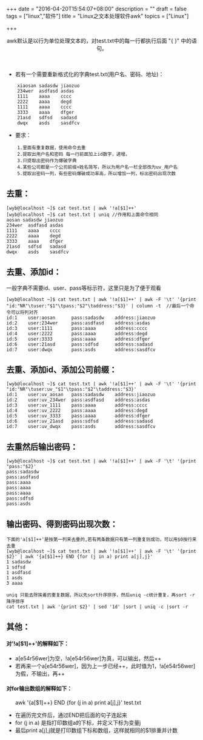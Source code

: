 +++
date = "2016-04-20T15:54:07+08:00"
description = ""
draft = false
tags = ["linux","软件"]
title = "Linux之文本处理软件awk"
topics = ["Linux"]

+++

<center>
awk默认是以行为单位处理文本的，对test.txt中的每一行都执行后面 "{ }" 中的语句。
</center><br/><br/>

* 若有一个需要重新格式化的字典test.txt(用户名、密码、地址)：
```
    xiaosan sadasdw jiaozuo
    234wer  asdfasd asdas
    1111    aaaa    cccc
    2222    aaaa    degd
    1111    aaaa    cccc
    3333    aaaa    dfger
    21asd   sdfsd   sadasd
    dwqx    asds    sasdfcv
```

* 要求：
```
    1.里面有重复数据，使用命令去重
    2.提取出用户名和密码 每一行前面加上id数字，递增。
    3.只提取出密码作为爆破字典
    4.某些公司都是一个公司前缀+姓名简写，所以为用户名一栏全部改为uv_用户名
    5.提取出密码一列，有些密码爆破成功率高，所以增加一列，标出密码出现次数
```



## 去重：
    [wyb@localhost ~]$ cat test.txt | awk '!a[$1]++'
    [wyb@localhost ~]$ cat test.txt | uniq //作用和上面命令相同
    aosan sadasdw jiaozuo
    234wer  asdfasd asdas
    1111    aaaa    cccc
    2222    aaaa    degd
    3333    aaaa    dfger
    21asd   sdfsd   sadasd
    dwqx    asds    sasdfcv


## 去重、添加id：
一般字典不需要id、user、pass等标示符，这里只是为了便于观看

    [wyb@localhost ~]$ cat test.txt | awk '!a[$1]++' | awk -F '\t' '{print "id:"NR"\tuser:"$1"\tpass:"$2"\taddress:"$3}' | column -t  //最后一个命令可以将列对齐
    id:1    user:aosan      pass:sadasdw    address:jiaozuo
    id:2    user:234wer     pass:asdfasd    address:asdas
    id:3    user:1111       pass:aaaa       address:cccc
    id:4    user:2222       pass:aaaa       address:degd
    id:5    user:3333       pass:aaaa       address:dfger
    id:6    user:21asd      pass:sdfsd      address:sadasd
    id:7    user:dwqx       pass:asds       address:sasdfcv

## 去重、添加id、添加公司前缀：
    [wyb@localhost ~]$ cat test.txt | awk '!a[$1]++' | awk -F '\t' '{print "id:"NR"\tuser:uv_"$1"\tpass:"$2"\taddress:"$3}'
    id:1    user:uv_aosan   pass:sadasdw    address:jiaozuo
    id:2    user:uv_234wer  pass:asdfasd    address:asdas
    id:3    user:uv_1111    pass:aaaa       address:cccc
    id:4    user:uv_2222    pass:aaaa       address:degd
    id:5    user:uv_3333    pass:aaaa       address:dfger
    id:6    user:uv_21asd   pass:sdfsd      address:sadasd
    id:7    user:uv_dwqx    pass:asds       address:sasdfcv

## 去重然后输出密码：
    [wyb@localhost ~]$ cat test.txt | awk '!a[$1]++' | awk -F '\t' '{print "pass:"$2}'
    pass:sadasdw
    pass:asdfasd
    pass:aaaa
    pass:aaaa
    pass:aaaa
    pass:sdfsd
    pass:asds

## 输出密码、得到密码出现次数：
    下面的'a[$1]++'是按第一列来去重的,若有两条数据只有第一列重复则成功，可以用$0按行来去重
    [wyb@localhost ~]$ cat test.txt | awk '!a[$1]++' | awk -F '\t' '{print $2}' | awk '{a[$1]++} END {for (j in a) print a[j],j}'
    1 sadasdw
    1 sdfsd
    1 asdfasd
    1 asds
    3 aaaa
    
    uniq 只能去除挨着的重复数据，所以先sort升序排序，然后uniq -c统计重复，再sort -r降序排序
    cat test.txt | awk '{print $2}' | sed '1d' |sort | uniq -c |sort -r
    
## 其他：

#### 对'!a[$1]++'的解释如下：
* a[e54r56wer]为空，!a[e54r56wer]为真，可以输出，然后++
* 若再来一个a[e54r56wer]，因为上一步已经++，此时值为1，!a[e54r56wer]为假，不输出，再++

#### 对for输出数组的解释如下：
&nbsp;&nbsp;&nbsp;&nbsp;&nbsp;&nbsp;awk '{a[$1]++} END {for (j in a) print a[j],j}' test.txt

* 在遍历完文件后，通过END把后面的句子连起来
* for (j in a) 是指打印数组a的下标，并定义下标为变量j
* 最后print a[j],j就是打印数组下标和数组，这样就相同的$1排重并计数